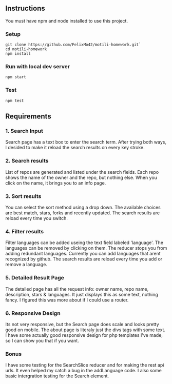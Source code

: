 
## Instructions ##

You must have npm and node installed to use this project.

### Setup ###

```
git clone https://github.com/FelixMo42/motili-homework.git`
cd motili-homework
npm install
```

### Run with local dev server ###

```
npm start
```

### Test ###

```
npm test
```

## Requirements ##

### 1. Search Input ###

Search page has a text box to enter the search term.
After trying both ways, I desided to make it reload the search results on every key stroke.

### 2. Search results ###

List of repos are generated and listed under the search fields.
Each repo shows the name of the owner and the repo, but nothing else.
When you click on the name, it brings you to an info page.

### 3. Sort results ###

You can select the sort method using a drop down.
The available choices are best match, stars, forks and recently updated.
The search results are reload every time you switch.

### 4. Filter results ###

Filter languages can be added useing the text field labeled 'language'.
The languages can be removed by clicking on them.
The reducer stops you from adding redundant languages.
Currently you can add languages that arent recognized by github.
The search results are reload every time you add or remove a language.

### 5. Detailed Result Page ###

The detailed page has all the request info: owner name, repo name, description, stars & languages.
It just displays this as some text, nothing fancy.
I figured this was more about if I could use a router.

### 6. Responsive Design ###

Its not very responsive, but the Search page does scale and looks pretty good on mobile.
The about page is literaly just the divs tags with some text.
I have some actually good responsive design for php templates I've made, so I can show you that if you want.

### Bonus ###

I have some testing for the SearchSlice reducer and for making the rest api urls.
It even helped my catch a bug in the addLanguage code.
I also some basic intergration testing for the Search element.
